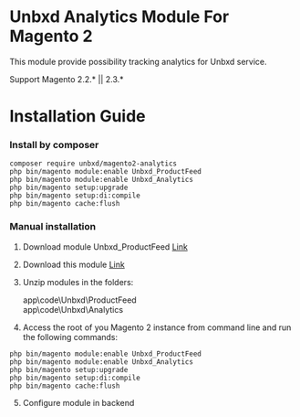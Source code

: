 # Unbxd Analytics Module For Magento 2

This module provide possibility tracking analytics for Unbxd service.

Support Magento 2.2.\* || 2.3.\*

# Installation Guide

### Install by composer

```
composer require unbxd/magento2-analytics
php bin/magento module:enable Unbxd_ProductFeed
php bin/magento module:enable Unbxd_Analytics
php bin/magento setup:upgrade
php bin/magento setup:di:compile
php bin/magento cache:flush
```

### Manual installation

1. Download module Unbxd_ProductFeed [Link](https://github.com/unbxd/Magento-2-Extension/archive/1.0.13.zip)
2. Download this module [Link](https://github.com/unbxd/Magento-2-Analytics/archive/1.0.1.zip)
3. Unzip modules in the folders:

    app\code\Unbxd\ProductFeed  
    app\code\Unbxd\Analytics

4. Access the root of you Magento 2 instance from command line and run the following commands:

```
php bin/magento module:enable Unbxd_ProductFeed
php bin/magento module:enable Unbxd_Analytics
php bin/magento setup:upgrade
php bin/magento setup:di:compile
php bin/magento cache:flush
```

5. Configure module in backend


 

